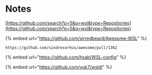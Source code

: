 # Notes

[https://github.com/search?p=5&q=wsl&type=Repositories](https://github.com/search?p=5&q=wsl&type=Repositories)

{% embed url="https://github.com/sirredbeard/Awesome-WSL" %}

```text
https://github.com/sindresorhus/awesome/pull/1362
```

{% embed url="https://github.com/hsab/WSL-config" %}

{% embed url="https://github.com/yuk7/wsldl" %}

